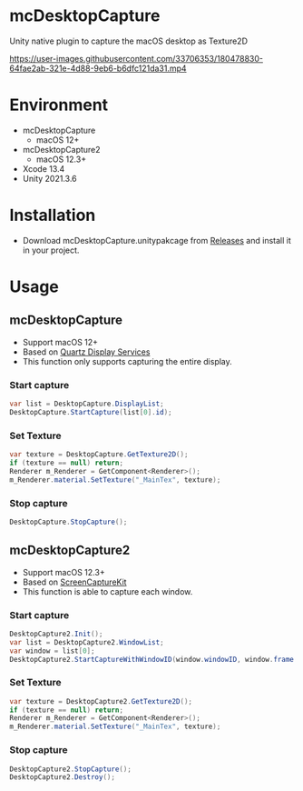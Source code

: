 # mcDesktopCapture

Unity native plugin to capture the macOS desktop as Texture2D

https://user-images.githubusercontent.com/33706353/180478830-64fae2ab-321e-4d88-9eb6-b6dfc121da31.mp4

# Environment
* mcDesktopCapture
  * macOS 12+
* mcDesktopCapture2
  * macOS 12.3+
* Xcode 13.4
* Unity 2021.3.6

# Installation
* Download mcDesktopCapture.unitypakcage from [Releases](https://github.com/fuziki/mcDesktopCapture/releases) and install it in your project.

# Usage
## mcDesktopCapture

* Support macOS 12+
* Based on [Quartz Display Services](https://developer.apple.com/documentation/coregraphics/quartz_display_services)
* This function only supports capturing the entire display.

### Start capture

```c#
var list = DesktopCapture.DisplayList;
DesktopCapture.StartCapture(list[0].id);
```

### Set Texture

```c#
var texture = DesktopCapture.GetTexture2D();
if (texture == null) return;
Renderer m_Renderer = GetComponent<Renderer>();
m_Renderer.material.SetTexture("_MainTex", texture);
```

### Stop capture

```c#
DesktopCapture.StopCapture();
```

## mcDesktopCapture2

* Support macOS 12.3+
* Based on [ScreenCaptureKit](https://developer.apple.com/documentation/screencapturekit)
* This function is able to capture each window.

### Start capture

```c#
DesktopCapture2.Init();
var list = DesktopCapture2.WindowList;
var window = list[0];
DesktopCapture2.StartCaptureWithWindowID(window.windowID, window.frame.width, window.frame.height, true);
```

### Set Texture

```c#
var texture = DesktopCapture2.GetTexture2D();
if (texture == null) return;
Renderer m_Renderer = GetComponent<Renderer>();
m_Renderer.material.SetTexture("_MainTex", texture);
```

### Stop capture

```c#
DesktopCapture2.StopCapture();
DesktopCapture2.Destroy();
```
